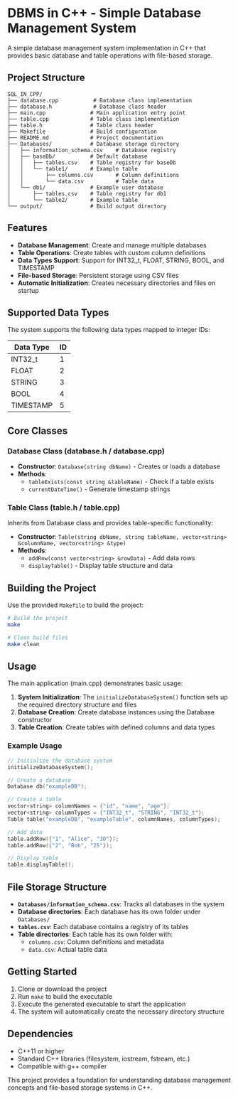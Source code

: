 # DBMS in C++ - Simple Database Management System

A simple database management system implementation in C++ that provides basic database and table operations with file-based storage.

## Project Structure

```
SQL_IN_CPP/
├── database.cpp           # Database class implementation
├── database.h             # Database class header
├── main.cpp              # Main application entry point
├── table.cpp             # Table class implementation
├── table.h               # Table class header
├── Makefile              # Build configuration
├── README.md             # Project documentation
├── Databases/            # Database storage directory
│   ├── information_schema.csv    # Database registry
│   ├── baseDb/           # Default database
│   │   ├── tables.csv    # Table registry for baseDb
│   │   └── table1/       # Example table
│   │       ├── columns.csv       # Column definitions
│   │       └── data.csv          # Table data
│   └── db1/              # Example user database
│       ├── tables.csv    # Table registry for db1
│       └── table2/       # Example table
└── output/               # Build output directory
```

## Features

- **Database Management**: Create and manage multiple databases
- **Table Operations**: Create tables with custom column definitions
- **Data Types Support**: Support for INT32_t, FLOAT, STRING, BOOL, and TIMESTAMP
- **File-based Storage**: Persistent storage using CSV files
- **Automatic Initialization**: Creates necessary directories and files on startup

## Supported Data Types

The system supports the following data types mapped to integer IDs:

| Data Type | ID |
|-----------|----| 
| INT32_t   | 1  |
| FLOAT     | 2  |
| STRING    | 3  |
| BOOL      | 4  |
| TIMESTAMP | 5  |

## Core Classes

### Database Class (database.h / database.cpp)

- **Constructor**: `Database(string dbName)` - Creates or loads a database
- **Methods**:
  - `tableExists(const string &tableName)` - Check if a table exists
  - `currentDateTime()` - Generate timestamp strings

### Table Class (table.h / table.cpp)

Inherits from Database class and provides table-specific functionality:

- **Constructor**: `Table(string dbName, string tableName, vector<string> &columnName, vector<string> &type)`
- **Methods**:
  - `addRow(const vector<string> &rowData)` - Add data rows
  - `displayTable()` - Display table structure and data

## Building the Project

Use the provided `Makefile` to build the project:

```bash
# Build the project
make

# Clean build files
make clean
```

## Usage

The main application (main.cpp) demonstrates basic usage:

1. **System Initialization**: The `initializeDatabaseSystem()` function sets up the required directory structure and files
2. **Database Creation**: Create database instances using the Database constructor
3. **Table Creation**: Create tables with defined columns and data types

### Example Usage

```cpp
// Initialize the database system
initializeDatabaseSystem();

// Create a database
Database db("exampleDB");

// Create a table
vector<string> columnNames = {"id", "name", "age"};
vector<string> columnTypes = {"INT32_t", "STRING", "INT32_t"};
Table table("exampleDB", "exampleTable", columnNames, columnTypes);

// Add data
table.addRow({"1", "Alice", "30"});
table.addRow({"2", "Bob", "25"});

// Display table
table.displayTable();
```

## File Storage Structure

- **`Databases/information_schema.csv`**: Tracks all databases in the system
- **Database directories**: Each database has its own folder under `Databases/`
- **`tables.csv`**: Each database contains a registry of its tables
- **Table directories**: Each table has its own folder with:
  - `columns.csv`: Column definitions and metadata
  - `data.csv`: Actual table data

## Getting Started

1. Clone or download the project
2. Run `make` to build the executable
3. Execute the generated executable to start the application
4. The system will automatically create the necessary directory structure

## Dependencies

- C++11 or higher
- Standard C++ libraries (filesystem, iostream, fstream, etc.)
- Compatible with g++ compiler

This project provides a foundation for understanding database management concepts and file-based storage systems in C++.

